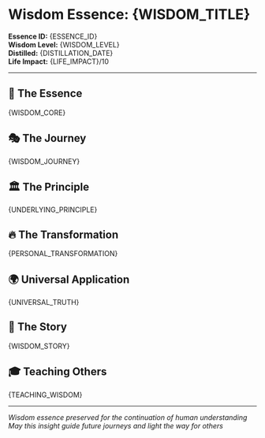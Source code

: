 # Wisdom Essence: {WISDOM_TITLE}

**Essence ID:** {ESSENCE_ID}  
**Wisdom Level:** {WISDOM_LEVEL}  
**Distilled:** {DISTILLATION_DATE}  
**Life Impact:** {LIFE_IMPACT}/10  

---

## 🌟 The Essence

{WISDOM_CORE}

## 🎭 The Journey

{WISDOM_JOURNEY}

## 🏛️ The Principle

{UNDERLYING_PRINCIPLE}

## 🔥 The Transformation

{PERSONAL_TRANSFORMATION}

## 🌍 Universal Application

{UNIVERSAL_TRUTH}

## 📖 The Story

{WISDOM_STORY}

## 🎓 Teaching Others

{TEACHING_WISDOM}

---

*Wisdom essence preserved for the continuation of human understanding*  
*May this insight guide future journeys and light the way for others*
